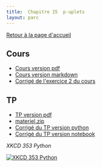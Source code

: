 ```yaml
---
title:  Chapitre 15  p-uplets
layout: parc
---
```





[Retour à la page d'accueil](https://parc-nsi.github.io/premiere-nsi/index.html)





## Cours 

* [Cours version pdf](chapitre15/Cours/puplets-cours-.pdf)
* [Cours version markdown](chapitre15/Cours/puplets-cours-git.md)
* [Corrigé de l'exercice 2 du cours](chapitre15/Cours/corrige/corrige_cours_tuple.py)



## TP

* [TP version pdf](chapitre15/TP/NSI-Puplets-TP-2020V1.pdf)
* [materiel.zip](chapitre15/TP/materiel.zip)
* [Corrigé du TP version python](chapitre15/TP/corrige/TP_puplets_Corrigé.py)
* [Corrigé du TP version notebook](https://mybinder.org/v2/gh/parc-nsi/premiere-nsi/master?filepath=chapitre15/TP/corrige/TP_puplets_Corrigé.ipynb)


_XKCD 353 Python_

[![XKCD 353 Python](https://imgs.xkcd.com/comics/python.png)](https://www.explainxkcd.com/wiki/index.php/353:_Python)